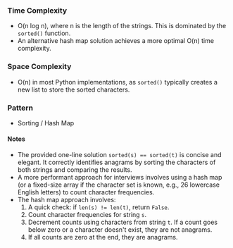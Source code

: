 ### Time Complexity
- O(n log n), where n is the length of the strings. This is dominated by the `sorted()` function.
- An alternative hash map solution achieves a more optimal O(n) time complexity.

### Space Complexity
- O(n) in most Python implementations, as `sorted()` typically creates a new list to store the sorted characters.

### Pattern
- Sorting / Hash Map

#### Notes
- The provided one-line solution `sorted(s) == sorted(t)` is concise and elegant. It correctly identifies anagrams by sorting the characters of both strings and comparing the results.
- A more performant approach for interviews involves using a hash map (or a fixed-size array if the character set is known, e.g., 26 lowercase English letters) to count character frequencies.
- The hash map approach involves:
  1. A quick check: if `len(s) != len(t)`, return `False`.
  2. Count character frequencies for string `s`.
  3. Decrement counts using characters from string `t`. If a count goes below zero or a character doesn't exist, they are not anagrams.
  4. If all counts are zero at the end, they are anagrams.
